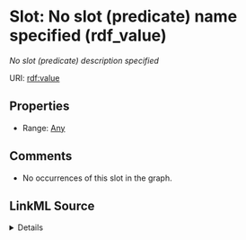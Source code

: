 

# Slot: No slot (predicate) name specified (rdf_value)


_No slot (predicate) description specified_







URI: [rdf:value](http://www.w3.org/1999/02/22-rdf-syntax-ns#value)



<!-- no inheritance hierarchy -->








## Properties

* Range: [Any](../classes/Any.md)





## Comments

* No occurrences of this slot in the graph.



## LinkML Source

<details>

```yaml
name: rdf_value
description: No slot (predicate) description specified
title: No slot (predicate) name specified
comments:
- No occurrences of this slot in the graph.
from_schema: fio-kg
rank: 1000
slot_uri: rdf:value
alias: rdf_value
range: Any

```
</details>